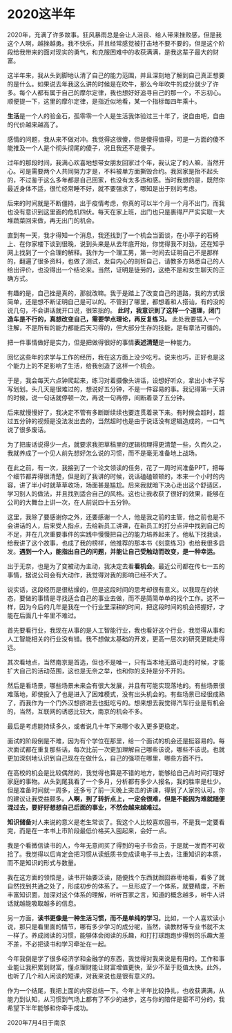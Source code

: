 # 2020这半年

2020年，充满了许多故事。狂风暴雨总是会让人沮丧、给人带来挫败感，但是我这个人啊，越挫越勇。我不快乐，并且经常感觉被打击地不要不要的，但是这个阶段给我带来的面对现实的勇气，和克服困难中的收获满满，是我这辈子最大的财富。

这半年来，我从头到脚地认清了自己的能力范围，并且深刻地了解到自己真正想要的是什么。如果说去年我这么讲的时候是在吹牛，那么今年吹牛的成分就少了许多。每个人都有属于自己的摩尔定律，我也想好好追寻自己的那一个，不忘初心。顺便提一下，这里的摩尔定律，是指近似地看，某一个指标每四年乘十。

**生活**是一个人的验金石，孤零零一个人是生活我体验过三十年了，说自由吧，自由的代价越来越高了。

感情的问题，我从来不做对冲。我觉得这很傻，但是傻得值得，可是一方面的傻不能推及一个人是个彻头彻尾的傻子，况且我还不是傻子。

过年的那段时间，我满心欢喜地想带女朋友回家过个年，我认定了的人嘛，当然开心。可是需要两个人共同努力才是，不料被单方面撕毁合约。我回家是抬不起头的，不过鉴于这么多年都是自己回家，也没有太多违和感。当时我想的是，既然你最近身体不适，很忙经常睡不好，就不要强求了，哪知是出于别的考虑。

后来的时间就是不断僵持，出于疫情考虑，你真的可以半个月一个月不出门，而我也没有意识到这里面的危机四伏。每天在家上班，出门也只是裹得严严实实取一大堆蔬菜回来做，再无出门的机会。

直到有一天，我才得知一个消息，我还找到了一个机会当面谈，在小亭子的石椅上、在你家楼下谈到很晚，说到头来是从去年底开始，你觉得我不对劲，还在知乎网上找到了一个合理的解释。我作为一个理工男，第一时间去证明自己不是那样的，翻遍了很多资料，也做了测试，发自内心的剖析自己，请教多方熟悉自己的人给出评价，也没得出一个结论来。当然，证明是徒劳的，这绝不是和女生聊天的正确方式。

有趣的是，自己挫是真的，那就改嘛。我于是踏上了改变自己的道路，我的方式很简单，还是想不断证明自己是可以的。不管到了哪里，都想着和人搭讪，有的没的说几句，不会讲话就开口说，很笨拙的。 **此时，我意识到了这样一个道理，闭门造车是不行的，真想改变自己，需要学点理论，再反复练习。** 此处我要插入一个注解，不是所有的能力都能后天习得的，但大部分生存的技能，是有章法可循的。

把一件事情做好是实力，但是把做得很好的事情**表述清楚**是一种能力。

回忆这些年的求学与工作的经历，我在这方面上没少吃亏。说来也巧，正好也是这个能力上的不足影响了生活，给我创造了这样一个机会。

于是，我会每天六点钟爬起来，练习对着摄像头讲话，设想好听众，拿出小本子写写划划。头几天是很难过的，想说好五分钟，不是一件容易的事。我记得第一天讲的时候，说一句话就停顿一次，再说一句再停，间断着录了五分钟。

后来就慢慢好了，我决定不管有多断断续续也要连贯着录下来。有时候会超时，超过五分钟的视频是没法发出去的，当然超时也是由于说话没有逻辑造成的，一口气说了很多废话。

为了把废话说得少一点，就要求我把草稿里的逻辑梳理得更清楚一些，久而久之，我就养成了一个见人前先想好怎么说的习惯，而不是毫无准备地上战场。

在此之前，有一次，我接到了一个论文领读的任务，花了一周时间准备PPT，把每个细节都弄得很清楚，但是到了我讲的时候，说话磕磕顿顿的，本来一个小时的内容，讲了半小时就草草收场，场面甚是尴尬。后来我就暗下决心走出这个舒适区，学习别人的做法，并且找到适合自己的风格。这也让我收获了很好的效果，能够在公司的大舞台上讲一次，在人前说四十五分钟。

这里，我除了要感谢你之外，还要感谢一个人，他是我之前的主管，他之前也是不会讲话的人，后来受人指点，去给新员工讲课，在新员工的打分点评中找到自己的不足，并在几次重要事件的实践中慢慢把自己的能力培养起来了。他私下找我谈，给我讲了这个故事，也成了我的榜样，他推荐的那本书《刻意练习》也给我很多启发。**遇到一个人，能指出自己的问题，并能让自己受触动而改变，是一种幸运。**

出于无奈，也是为了变被动为主动，我决定去看**看机会**。最近公司都在传七一五的事情，据说公司会有大动作，我觉得对我的影响已经不大了。

说实话，这段经历是很枯燥的，但是这段时间的思考却很有意义。以我现在的状态，要做的事情是寻找适合自己的事业去做，而不是简简单单的找个工作。这不一样，因为今后的几年是我在一个行业里深耕的时间，把这段时间的机会把握好，才能在后面几十年里不难过。

首先要看行业，我现在从事的是人工智能行业，我也看好这个行业，我觉得从事和人工智能相关的行业没有错。我不想做太基础的开发，更高一层次的研究更能走得远。

其次看地点，当然南京是首选，但也不是唯一，只有当本地无路可走的时候，才能扩大自己的活动范围，这也是无奈之举，也和你的支持是分不开的。

然后是看场景，哪些场景未来会有很大发展，并且有可能实现落地的。有些场景很难落地，即使投入了也是进入了困难模式，没有出头机会的。有些场景已经很成熟了，而我作为一个门外汉想挤进去也挺吃亏的。想来想去我觉得汽车行业是有机会的，当然，互联网的诱惑比较大，南京的机会不多。

最后是考虑能持续多久，或者说几十年下来哪个收入更多更稳定。

面试的阶段倒是不难，因为有个学位在那里，给一个面试的机会还是挺容易的。每次面试都在重复那些话，每次比前一次更加理解自己哪些该说，哪些不该说。也就更加深刻地认识到自己现在在做什么，自己的强项在哪里，哪些方面不行。

在高校的机会是比较偶然的，我觉得也算是不错的地方，能够给自己点时间打理好家庭的事物。从头到尾我看了一个多月，分析都有多少人报名，我的胜率是杜少。但是准备时间就一周多，还多亏了前一天晚上突击的讲课，得到了人家的认可。你的建议让我受益颇多。**人啊，到了转折点上，一定会很难，但是不能因为难就随便混过去，要好好想想自己后面的事业，不然会越来越难过。**

**知识储备**对人来说的意义是老生常谈了。我这个人比较喜欢囤书，不是我一定要看完，而是在一本书上市阶段最低价格买入囤起来，会好一点。

我是个看微信读书的人，今年无意间买了得到的电子书会员，于是就一发而不可收拾了。我觉得以后肯定会把习惯从读纸质书变成读电子书上去，注重知识的本质，而不是知识的形式与数量。

我在这方面的领悟是，读书开始要泛读，随便找个东西就囫囵吞枣地看，看多了就自然找到共通之处了，形成初步的体系了。一旦形成了一个体系，就要精度，不断丰富知识面，加深对这个体系的理解，听听百家之言，知道的概念越多，听牛人讲话就越能吸取越多的信息。

另一方面，**读书更像是一种生活习惯，而不是单纯的学习**。比如，一个人喜欢读小说，那只是看里面的情节，哪有多少学习的成分呢，当然，读教材等专业书就不太一样了。养成阅读的习惯，能够体会阅读的乐趣，和打打球跑跑步得到的乐趣大差不差，不必把读书和学习牵扯在一起。

今年我倒是学了很多经济学和金融学的东西，我觉得对我来说是有用的。工作和事业能让我积累到财富，懂点理财能让财富增值更快，至少不至于贬值太快。此外，也听了几个和人闲谈的短课，对我来说也是很有意义的。

作为一个结尾，我把上面的内容总结一下。今年上半年比较挣扎，也收获满满，从能力到认知，从习惯到气场上都有了不少的进步，这与你的陪伴是密不可分的，我希望下半年能够和你牵手成功。

2020年7月4日于南京